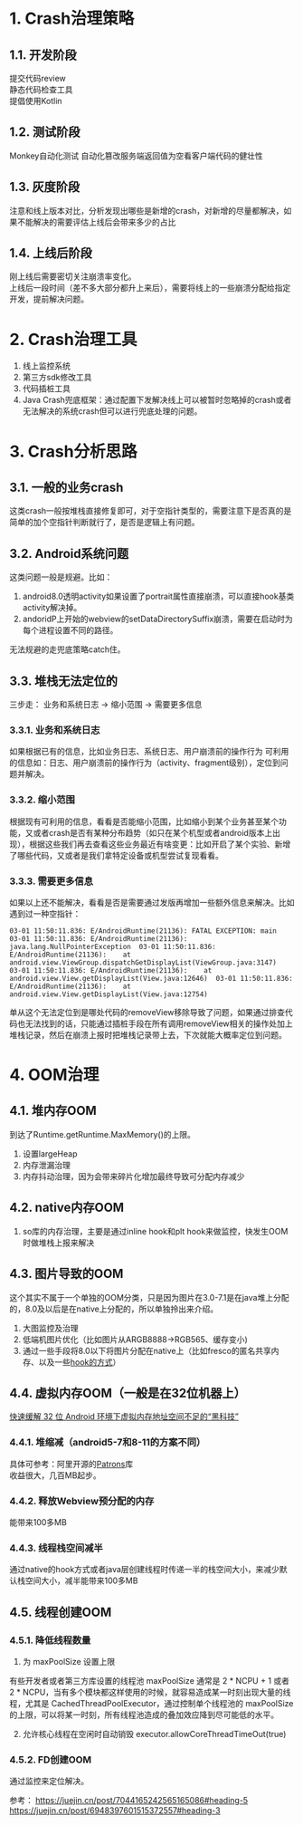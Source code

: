 # 1. Crash治理策略
## 1.1. 开发阶段
提交代码review  
静态代码检查工具  
提倡使用Kotlin
## 1.2. 测试阶段
Monkey自动化测试
自动化篡改服务端返回值为空看客户端代码的健壮性
## 1.3. 灰度阶段
注意和线上版本对比，分析发现出哪些是新增的crash，对新增的尽量都解决，如果不能解决的需要评估上线后会带来多少的占比
## 1.4. 上线后阶段
刚上线后需要密切关注崩溃率变化。  
上线后一段时间（差不多大部分都升上来后），需要将线上的一些崩溃分配给指定开发，提前解决问题。
# 2. Crash治理工具
1. 线上监控系统
2. 第三方sdk修改工具
3. 代码插桩工具  
4. Java Crash兜底框架：通过配置下发解决线上可以被暂时忽略掉的crash或者无法解决的系统crash但可以进行兜底处理的问题。
# 3. Crash分析思路
## 3.1. 一般的业务crash
这类crash一般按堆栈直接修复即可，对于空指针类型的，需要注意下是否真的是简单的加个空指针判断就行了，是否是逻辑上有问题。
## 3.2. Android系统问题
这类问题一般是规避。比如：
1. android8.0透明activity如果设置了portrait属性直接崩溃，可以直接hook基类activity解决掉。
2. andoridP上开始的webview的setDataDirectorySuffix崩溃，需要在启动时为每个进程设置不同的路径。 
    
无法规避的走兜底策略catch住。
## 3.3. 堆栈无法定位的
三步走：
业务和系统日志 -> 缩小范围 -> 需要更多信息
### 3.3.1. 业务和系统日志
如果根据已有的信息，比如业务日志、系统日志、用户崩溃前的操作行为
可利用的信息如：日志、用户崩溃前的操作行为（activity、fragment级别），定位到问题并解决。
### 3.3.2. 缩小范围
根据现有可利用的信息，看看是否能缩小范围，比如缩小到某个业务甚至某个功能，又或者crash是否有某种分布趋势（如只在某个机型或者android版本上出现），根据这些我们再去查看这些业务最近有啥变更：比如开启了某个实验、新增了哪些代码，又或者是我们拿特定设备或机型尝试复现看看。

### 3.3.3. 需要更多信息
   如果以上还不能解决，看看是否是需要通过发版再增加一些额外信息来解决。比如遇到过一种空指针：
   ```
   03-01 11:50:11.836: E/AndroidRuntime(21136): FATAL EXCEPTION: main  03-01 11:50:11.836: E/AndroidRuntime(21136): java.lang.NullPointerException  03-01 11:50:11.836: E/AndroidRuntime(21136):    at android.view.ViewGroup.dispatchGetDisplayList(ViewGroup.java:3147)  03-01 11:50:11.836: E/AndroidRuntime(21136):    at android.view.View.getDisplayList(View.java:12646)  03-01 11:50:11.836: E/AndroidRuntime(21136):    at android.view.View.getDisplayList(View.java:12754)
   ```
   单从这个无法定位到是哪处代码的removeView移除导致了问题，如果通过排查代码也无法找到的话，只能通过插桩手段在所有调用removeView相关的操作处加上堆栈记录，然后在崩溃上报时把堆栈记录带上去，下次就能大概率定位到问题。

# 4. OOM治理
## 4.1. 堆内存OOM
到达了Runtime.getRuntime.MaxMemory()的上限。
1. 设置largeHeap
2. 内存泄漏治理
3. 内存抖动治理，因为会带来碎片化增加最终导致可分配内存减少
## 4.2. native内存OOM
1. so库的内存治理，主要是通过inline hook和plt hook来做监控，快发生OOM时做堆栈上报来解决
## 4.3. 图片导致的OOM
这个其实不属于一个单独的OOM分类，只是因为图片在3.0-7.1是在java堆上分配的，8.0及以后是在native上分配的，所以单独拎出来介绍。
1. 大图监控及治理
2. 低端机图片优化（比如图片从ARGB8888->RGB565、缓存变小)
3. 通过一些手段将8.0以下将图片分配在native上（比如fresco的匿名共享内存、以及一些[hook的方式](https://mp.weixin.qq.com/s/S-YJ72qW_amYgIkBSEnsGg)）
## 4.4. 虚拟内存OOM（一般是在32位机器上）
[快速缓解 32 位 Android 环境下虚拟内存地址空间不足的“黑科技”](http://androidos.net.cn/doc/2021/7/29/532.html)
### 4.4.1. 堆缩减（android5-7和8-11的方案不同）
具体可参考：阿里开源的[Patrons](https://github.com/alibaba/Patrons)库  
收益很大，几百MB起步。
### 4.4.2. 释放Webview预分配的内存
能带来100多MB
### 4.4.3. 线程栈空间减半
通过native的hook方式或者java层创建线程时传递一半的栈空间大小，来减少默认栈空间大小，减半能带来100多MB
## 4.5. 线程创建OOM
### 4.5.1. 降低线程数量
1. 为 maxPoolSize 设置上限

有些开发者或者第三方库设置的线程池 maxPoolSize 通常是 2 * NCPU + 1 或者 2 * NCPU，当有多个模块都这样使用的时候，就容易造成某一时刻出现大量的线程，尤其是 CachedThreadPoolExecutor，通过控制单个线程池的 maxPoolSize 的上限，可以将某一时刻，所有线程池造成的叠加效应降到尽可能低的水平。

2. 允许核心线程在空闲时自动销毁
executor.allowCoreThreadTimeOut(true)
### 4.5.2. FD创建OOM
通过监控来定位解决。

参考：
https://juejin.cn/post/7044165242565165086#heading-5
https://juejin.cn/post/6948397601515372557#heading-3